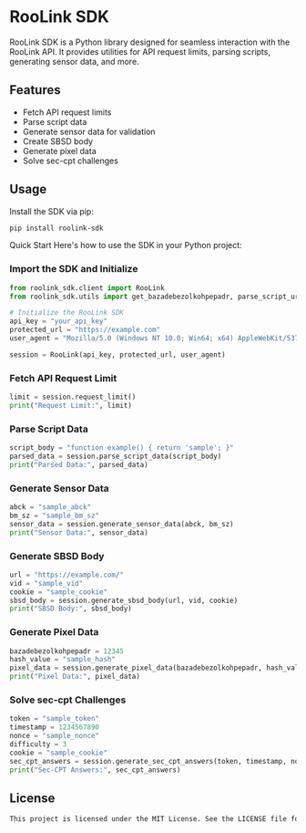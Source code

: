 # RooLink SDK

RooLink SDK is a Python library designed for seamless interaction with the RooLink API. It provides utilities for API request limits, parsing scripts, generating sensor data, and more.

## Features

- Fetch API request limits
- Parse script data
- Generate sensor data for validation
- Create SBSD body
- Generate pixel data
- Solve sec-cpt challenges

## Usage

Install the SDK via pip:

```bash
pip install roolink-sdk
```
Quick Start
Here's how to use the SDK in your Python project:

### Import the SDK and Initialize
```python
from roolink_sdk.client import RooLink
from roolink_sdk.utils import get_bazadebezolkohpepadr, parse_script_url

# Initialize the RooLink SDK
api_key = "your_api_key"
protected_url = "https://example.com"
user_agent = "Mozilla/5.0 (Windows NT 10.0; Win64; x64) AppleWebKit/537.36"

session = RooLink(api_key, protected_url, user_agent)
```
### Fetch API Request Limit
```python
limit = session.request_limit()
print("Request Limit:", limit)
```
### Parse Script Data
```python
script_body = "function example() { return 'sample'; }"
parsed_data = session.parse_script_data(script_body)
print("Parsed Data:", parsed_data)
```
### Generate Sensor Data
```python
abck = "sample_abck"
bm_sz = "sample_bm_sz"
sensor_data = session.generate_sensor_data(abck, bm_sz)
print("Sensor Data:", sensor_data)
```
### Generate SBSD Body
```python
url = "https://example.com/"
vid = "sample_vid"
cookie = "sample_cookie"
sbsd_body = session.generate_sbsd_body(url, vid, cookie)
print("SBSD Body:", sbsd_body)
```
### Generate Pixel Data
```python
bazadebezolkohpepadr = 12345
hash_value = "sample_hash"
pixel_data = session.generate_pixel_data(bazadebezolkohpepadr, hash_value)
print("Pixel Data:", pixel_data)
```
### Solve sec-cpt Challenges
```python
token = "sample_token"
timestamp = 1234567890
nonce = "sample_nonce"
difficulty = 3
cookie = "sample_cookie"
sec_cpt_answers = session.generate_sec_cpt_answers(token, timestamp, nonce, difficulty, cookie)
print("Sec-CPT Answers:", sec_cpt_answers)
```

## License
```markdown
This project is licensed under the MIT License. See the LICENSE file for details.
```
